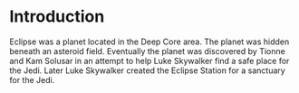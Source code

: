 # Introduction
Eclipse was a planet located in the Deep Core area.
The planet was hidden beneath an asteroid field.
Eventually the planet was discovered by Tionne and Kam Solusar in an attempt to help Luke Skywalker find a safe place for the Jedi.
Later Luke Skywalker created the Eclipse Station for a sanctuary for the Jedi.